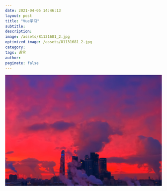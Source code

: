```yaml
---
date: 2021-04-05 14:46:13
layout: post
title: "Vue学习"
subtitle:
description:
image: /assets/81131681_2.jpg
optimized_image: /assets/81131681_2.jpg
category: 
tags: 语言
author:
paginate: false
---
```


![81131681_2](../assets/81131681_2.jpg)